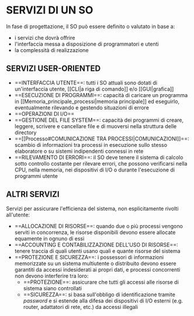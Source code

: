 # SERVIZI DI UN SO
In fase di progettazione, il SO può essere definito o valutato in base a:
- i servizi che dovrà offrire
- l'interfaccia messa a disposizione di programmatori e utenti
- la complessità di realizzazione

## SERVIZI USER-ORIENTED
- ==INTERFACCIA UTENTE==: tutti i SO attuali sono dotati di un'interfaccia utente, [[CLI|a riga di comando]] e/o [[GUI|grafica]]
- ==ESECUZIONE DI PROGRAMMI==: capacità di caricare un programma in [[Memoria_principale_processi|memoria principale]] ed eseguirlo, eventualmente rilevando e gestendo situazioni di errore
- ==OPERAZIONI DI I/O==
- ==GESTIONE DEL FILE SYSTEM==: capacità dei programmi di creare, leggere, scrivere e cancellare file e di muoversi nella struttura delle directory
- ==[[Processo#COMUNICAZIONE TRA PROCESSI|COMUNICAZIONI]]==: scambio di informazioni tra processi in esecuzione sullo stesso elaboratore o su sistemi indipendenti connessi in rete
- ==RILEVAMENTO DI ERRORI==: il SO deve tenere il sistema di calcolo sotto controllo costante per rilevare errori, che possono verificarsi nella CPU, nella memoria, nei dispositivi di I/O o durante l'esecuzione di programmi utente

## ALTRI SERVIZI
Servizi per assicurare l'efficienza del sistema, non esplicitamente rivolti all'utente:
- ==ALLOCAZIONE DI RISORSE==: quando due o più processi vengono serviti in concorrenza, le risorse disponibili devono essere allocate equamente in ognuno di essi
- ==ACCOUNTING E CONTABILIZZAZIONE DELL'USO DI RISORSE==: tenere traccia di quali utenti usano quali e quante risorse del sistema
- ==PROTEZIONE E SICUREZZA==: i possessori di informazioni memorizzate su un sistema multiutente o distribuito devono essere garantiti da accessi indesiderati ai propri dati, e processi concorrenti non devono interferire tra loro:
	- ==PROTEZIONE==: assicurare che tutti gli accessi alle risorse di sistema siano controllati
	- ==SICUREZZA==: si basa sull'obbligo di identificazione tramite _password_ e si estende alla difesa dei dispositivi di I/O esterni (e.g. router, adattatori di rete, etc.) da accessi illegali